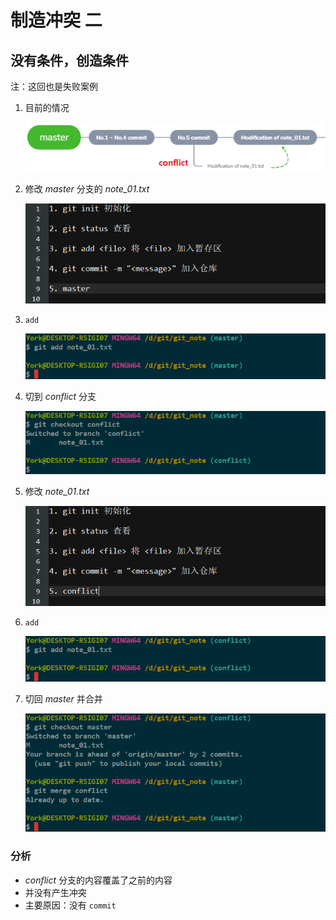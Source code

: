 # 制造冲突 二

## 没有条件，创造条件

注：这回也是失败案例

1. 目前的情况

    ![](./imgs/21-01_now_status.png)

2. 修改 *master* 分支的 *note_01.txt*
   

    ![](./imgs/21-02_modify_note_01_in_master.png)
    
3. `add`
   
    ![](./imgs/21-03_git_add_note_01_in_master.png)
    
4. 切到 *conflict* 分支

    ![](./imgs/21-04_git_checkout_conflict.png)

5. 修改 *note_01.txt*

    ![](./imgs/21-05_modify_note_01_in_conflict.png)

6. `add`

    ![](./imgs/21-06_git_add_note_01_in_conflict.png)

7. 切回 *master* 并合并

    ![](./imgs/21-07_checkout&merge.png)

### 分析

- *conflict* 分支的内容覆盖了之前的内容
- 并没有产生冲突
- 主要原因：没有 `commit`